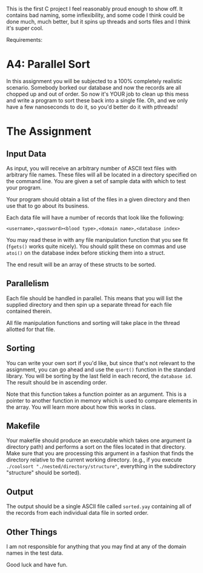 This is the first C project I feel reasonably proud enough to show off. It contains bad naming, some inflexibility, and some code I think could be done much, much better, but it spins up threads and sorts files and I think it's super cool. 

Requirements:

# A4: Parallel Sort

In this assignment you will be subjected to a 100% completely realistic scenario. Somebody borked our database and now the records are all chopped up and out of order. So now it's YOUR job to clean up this mess and write a program to sort these back into a single file. Oh, and we only have a few nanoseconds to do it, so you'd better do it with pthreads!

# The Assignment

## Input Data
As input, you will receive an arbitrary number of ASCII text files with arbitrary file names. These files will all be located in a directory specified on the command line. You are given a set of sample data with which to test your program.

Your program should obtain a list of the files in a given directory and then use that to go about its business. 

Each data file will have a number of records that look like the following: 

    <username>,<password><blood type>,<domain name>,<database index>

You may read these in with any file manipulation function that you see fit (`fgets()` works quite nicely). You should split these on commas and use `atoi()` on the database index before sticking them into a struct. 

The end result will be an array of these structs to be sorted. 

## Parallelism
Each file should be handled in parallel. This means that you will list the supplied directory and then spin up a separate thread for each file contained therein. 

All file manipulation functions and sorting will take place in the thread allotted for that file. 

## Sorting 
You can write your own sort if you'd like, but since that's not relevant to the assignment, you can go ahead and use the `qsort()` function in the standard library. You will be sorting by the last field in each record, the `database id`. The result should be in ascending order. 

Note that this function takes a function pointer as an argument. This is a pointer to another function in memory which is used to compare elements in the array. You will learn more about how this works in class. 

## Makefile
Your makefile should produce an executable which takes one argument (a directory path) and performs a sort on the files located in that directory. Make sure that you are processing this argument in a fashion that finds the directory relative to the current working directory. (e.g., if you execute `./coolsort "./nested/directory/structure"`, everything in the subdirectory "structure" should be sorted). 

## Output
The output should be a single ASCII file called `sorted.yay` containing all of the records from each individual data file in sorted order. 

## Other Things
I am not responsible for anything that you may find at any of the domain names in the test data. 

Good luck and have fun. 

